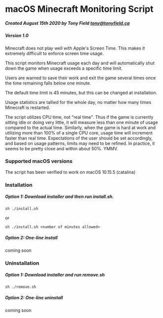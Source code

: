macOS Minecraft Monitoring Script
=================================
##### Created August 15th 2020 by Tony Field tony@tonyfield.ca
##### Version 1.0

Minecraft does not play well with Apple's Screen Time.  This makes it extremely difficult to enforce screen time usage.

This script monitors Minecraft usage each day and will automatically shut down the game when usage exceeds a specific time limit.

Users are warned to save their work and exit the game several times once the time remaining falls below one minute.

The default time limit is 45 minutes, but this can be changed at installation.

Usage statistics are tallied for the whole day, no matter how many times Minecraft is restarted.

The script utilizes CPU time, not "real time".  Thus if the game is currently sitting idle or doing very little, it will measure less than one minute of usage compared to the actual time. Similarly, when the game is hard at work and utilizing more than 100% of a single CPU core, usage time will increment faster than real time.  Expectations of the user should be set accordingly, and based on usage patterns, limits may need to be refined.  In practice, it seems to be pretty close and within about 50%. YMMV.

### Supported macOS versions

The script has been verified to work on macOS 10.15.5 (catalina)

### Installation
##### Option 1: Download installer and then run install.sh.
~~~
sh ./install.sh
~~~
or
~~~
sh ./install.sh <number of minutes allowed>
~~~

##### Option 2: One-line install

coming soon

### Uninstallation

##### Option 1: Download installer and run remove.sh

~~~
sh ./remove.sh
~~~

##### Option 2: One-line uninstall

coming soon


